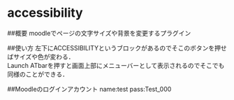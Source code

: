 accessibility
===
##概要
moodleでページの文字サイズや背景を変更するプラグイン

##使い方
左下にACCESSIBILITYというブロックがあるのでそこのボタンを押せばサイズや色が変わる．  
Launch ATbarを押すと画面上部にメニューバーとして表示されるのでそこでも同様のことができる．

##Moodleのログインアカウント
name:test pass:Test_000

